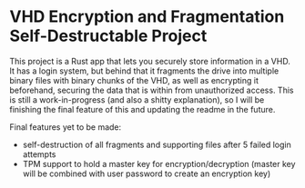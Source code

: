 # VHD Encryption and Fragmentation Self-Destructable Project
This project is a Rust app that lets you securely store information in a VHD. It has a login system, but behind that it fragments the drive into multiple binary files with binary chunks of the VHD, as well as encrypting it beforehand, securing the data that is within from unauthorized access. This is still a work-in-progress (and also a shitty explanation), so I will be finishing the final feature of this and updating the readme in the future.

Final features yet to be made:
- self-destruction of all fragments and supporting files after 5 failed login attempts
- TPM support to hold a master key for encryption/decryption (master key will be combined with user password to create an encryption key)
